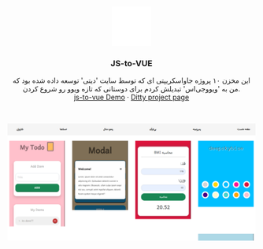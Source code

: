 <div id="top"></div>
<!--
*** Thanks for checking out the Best-README-Template. If you have a suggestion
*** Don't forget to give the project a star!
-->

<br />
<div align="center">
  <a href="https://github.com/othneildrew/Best-README-Template">
    <img src="./src/assets/images/دیتی.png" alt="Logo" width="80" height="80">
  </a>

  <h3 align="center">JS-to-VUE</h3>

  <p align="center">
    این مخزن ۱۰ پروژه جاواسکریپتی ای که توسط سایت 'دیتی' توسعه داده شده بود که من به 'ویوو‌جی‌اس' تبدیلش کردم برای دوستانی که تازه ویوو رو شروع کردن.
    <br />
    <a href="https://github.com/othneildrew/Best-README-Template">js-to-vue Demo</a>
    ·
    <a href="https://ditty.ir/courses/javascript-projects-for-beginners/introduction/X8gVn">Ditty project page</a>
  </p>
  </p>
  
  <br />

![js to vue](./src/assets/images/دیتی-صفحه-نخست.png)

</div>
